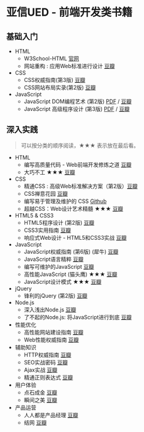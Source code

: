 亚信UED - 前端开发类书籍
========

## 基础入门
- HTML 
	- W3School-HTML [官网](http://www.w3school.com.cn/html/index.asp)
	- 网站重构 : 应用Web标准进行设计 [豆瓣](http://book.douban.com/subject/1230451/)
- CSS 
	- CSS权威指南(第3版)  [豆瓣](http://book.douban.com/subject/2308234/)
	- CSS网站布局实录(第2版)  [豆瓣](http://book.douban.com/subject/2175995/)
- JavaScript 
	- JavaScript DOM编程艺术 (第2版)  [PDF](#) / [豆瓣](http://book.douban.com/subject/4736167/)
	- JavaScript 高级程序设计 (第3版) [PDF](#) / [豆瓣](http://book.douban.com/subject/10546125/)
 
## 深入实践 
> 可以按分类的顺序阅读，★★★ 表示放在最后看。

- HTML	
	- 编写高质量代码 - Web前端开发修炼之道 [豆瓣](http://book.douban.com/subject/4881987/)
	- 大巧不工 ★★★ [豆瓣](http://book.douban.com/subject/4914146/)
- CSS 
	- 精通CSS : 高级Web标准解决方案（第2版）[豆瓣](http://book.douban.com/subject/4736167/)
	- CSS禅意花园  [豆瓣](http://book.douban.com/subject/2052176/) 
	- 编写易于管理及维护的 CSS [Github](https://github.com/chadluo/CSS-Guidelines)
	- 超越CSS：Web设计艺术精髓 ★★★ [豆瓣](http://book.douban.com/subject/2345964/)
- HTML5 & CSS3
	- HTML5程序设计 (第2版)  [豆瓣](http://book.douban.com/subject/10608238/)
	- CSS3实用指南 [豆瓣](http://book.douban.com/subject/10482084/)
	- 响应式Web设计 - HTML5和CSS3实战 [豆瓣](http://book.douban.com/subject/20390374/)
- JavaScript
	- JavaScript权威指南 (第6版) (犀牛) [豆瓣](http://book.douban.com/subject/10549733/)
	- JavaScript语言精粹 [豆瓣](http://book.douban.com/subject/3590768/)
	- 编写可维护的JavaScript [豆瓣](http://book.douban.com/subject/11506062/)
	- 高性能JavaScript (猫头鹰)  ★★★ [豆瓣](http://book.douban.com/subject/5362856/)
	- JavaScript设计模式 ★★★ [豆瓣](http://book.douban.com/subject/3329540/)
- jQuery 
	- 锋利的jQuery (第2版) [豆瓣](http://book.douban.com/subject/10792216/)
- Node.js
	- 深入浅出Node.js [豆瓣](http://book.douban.com/subject/25768396/)
	- 了不起的Node.js: 将JavaScript进行到底 [豆瓣](http://book.douban.com/subject/25767596/)
- 性能优化
	- 高性能网站建设指南 [豆瓣](http://book.douban.com/subject/3132277/)
	- Web性能权威指南 [豆瓣](http://book.douban.com/subject/25856314/)
- 辅助知识
	- HTTP权威指南  [豆瓣](http://book.douban.com/subject/10746113/)
	- SEO实战密码 [豆瓣](http://book.douban.com/subject/5348144/)
	- Ajax实战 [豆瓣](http://book.douban.com/subject/1764900/)
	- 精通正则表达式 [豆瓣](http://book.douban.com/subject/2154713/)
- 用户体验
	- 点石成金 [豆瓣](http://book.douban.com/subject/1827702/)
	- 瞬间之美 [豆瓣](http://book.douban.com/subject/3886044/)
- 产品运营
	- 人人都是产品经理 [豆瓣](http://book.douban.com/subject/4723970/)
	- 结网 [豆瓣](http://book.douban.com/subject/4736118/)
  
